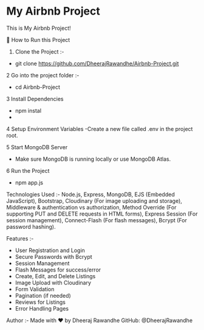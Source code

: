 # My Airbnb Project
This is My Airbnb Project!

🚀 How to Run this Project
1. Clone the Project :-
- git clone https://github.com/DheerajRawandhe/Airbnb-Project.git

2 Go into the project folder :-
- cd Airbnb-Project

3 Install Dependencies
- npm instal
- 
4 Setup Environment Variables
-Create a new file called .env in the project root.

5 Start MongoDB Server
- Make sure MongoDB is running locally or use MongoDB Atlas.

6 Run the Project
- npm app.js

Technologies Used :-
Node.js,
Express,
MongoDB,
EJS (Embedded JavaScript),
Bootstrap,
Cloudinary (For image uploading and storage),
Middleware & authentication vs authorization,
Method Override (For supporting PUT and DELETE requests in HTML forms),
Express Session (For session management),
Connect-Flash (For flash messages),
Bcrypt (For password hashing).


Features :-
- User Registration and Login
- Secure Passwords with Bcrypt
- Session Management
- Flash Messages for success/error
- Create, Edit, and Delete Listings
- Image Upload with Cloudinary
- Form Validation
- Pagination (if needed)
- Reviews for Listings
- Error Handling Pages

Author :-
Made with ❤️ by Dheeraj Rawandhe
GitHub: @DheerajRawandhe

